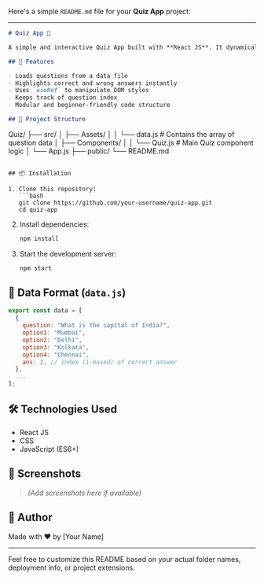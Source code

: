 Here's a simple `README.md` file for your **Quiz App** project:

---

```markdown
# Quiz App 🧠

A simple and interactive Quiz App built with **React JS**. It dynamically renders questions and allows users to select answers with immediate feedback.

## 🚀 Features

- Loads questions from a data file
- Highlights correct and wrong answers instantly
- Uses `useRef` to manipulate DOM styles
- Keeps track of question index
- Modular and beginner-friendly code structure

## 📁 Project Structure

```

Quiz/
├── src/
│   ├── Assets/
│   │   └── data.js      # Contains the array of question data
│   ├── Components/
│   │   └── Quiz.js      # Main Quiz component logic
│   └── App.js
├── public/
└── README.md

````

## 📦 Installation

1. Clone this repository:
   ```bash
   git clone https://github.com/your-username/quiz-app.git
   cd quiz-app
````

2. Install dependencies:

   ```bash
   npm install
   ```

3. Start the development server:

   ```bash
   npm start
   ```

## 🧠 Data Format (`data.js`)

```js
export const data = [
  {
    question: "What is the capital of India?",
    option1: "Mumbai",
    option2: "Delhi",
    option3: "Kolkata",
    option4: "Chennai",
    ans: 2, // index (1-based) of correct answer
  },
  ...
];
```

## 🛠️ Technologies Used

* React JS
* CSS
* JavaScript (ES6+)

## 📸 Screenshots

> *(Add screenshots here if available)*

## 🙌 Author

Made with ❤️ by \[Your Name]

---

Feel free to customize this README based on your actual folder names, deployment info, or project extensions.

```

